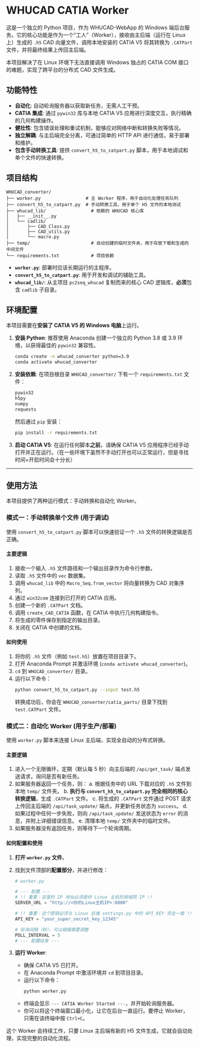 
# WHUCAD CATIA Worker

这是一个独立的 Python 项目，作为 WHUCAD-WebApp 的 Windows 端后台服务。它的核心功能是作为一个“工人”（Worker），接收由主后端（运行在 Linux 上）生成的 `.h5` CAD 向量文件，调用本地安装的 CATIA V5 将其转换为 `.CATPart` 文件，并将最终结果上传回主后端。

本项目解决了在 Linux 环境下无法直接调用 Windows 独占的 CATIA COM 接口的难题，实现了跨平台的分布式 CAD 文件生成。

## 功能特性

-   **自动化**: 自动轮询服务器以获取新任务，无需人工干预。
-   **CATIA 集成**: 通过 `pywin32` 库与本地 CATIA V5 应用进行深度交互，执行精确的几何构建操作。
-   **健壮性**: 包含错误处理和重试机制，能够应对网络中断和转换失败等情况。
-   **独立解耦**: 与主后端完全分离，可通过简单的 HTTP API 进行通信，易于部署和维护。
-   **包含手动转换工具**: 提供 `convert_h5_to_catpart.py` 脚本，用于本地调试和单个文件的快速转换。

## 项目结构

```
WHUCAD_converter/
├── worker.py                 # 主 Worker 程序，用于自动化处理任务队列
├── convert_h5_to_catpart.py  # 手动转换工具，用于单个 H5 文件的本地测试
├── whucad_lib/                 # 依赖的 WHUCAD 核心库
│   ├── __init__.py
│   └── cadlib/
│       ├── CAD_Class.py
│       ├── CAD_utils.py
│       └── macro.py
├── temp/                       # 自动创建的临时文件夹，用于存放下载和生成的中间文件
└── requirements.txt            # 项目依赖
```

-   **`worker.py`**: 部署时应该长期运行的主程序。
-   **`convert_h5_to_catpart.py`**: 用于开发和调试的辅助工具。
-   **`whucad_lib/`**: 从主项目 `pc2seq_whucad` 复制而来的核心 CAD 逻辑库，**必须**包含 `cadlib` 子目录。

## 环境配置

本项目需要在**安装了 CATIA V5 的 Windows 电脑**上运行。

1.  **安装 Python**:
    推荐使用 Anaconda 创建一个独立的 Python 3.8 或 3.9 环境，以获得最佳的 `pywin32` 兼容性。
    ```bash
    conda create -n whucad_converter python=3.9
    conda activate whucad_converter
    ```

2.  **安装依赖**:
    在项目根目录 `WHUCAD_converter/` 下有一个 `requirements.txt` 文件：
    ```txt
    pywin32
    h5py
    numpy
    requests
    ```
    然后通过 `pip` 安装：
    ```bash
    pip install -r requirements.txt
    ```

3.  **启动 CATIA V5**:
    在运行任何脚本**之前**，请确保 CATIA V5 应用程序已经手动打开并正在运行。（在一些环境下虽然不手动打开也可以正常运行，但是寻找时间+开启时间会十分长）

---

## 使用方法

本项目提供了两种运行模式：手动转换和自动化 Worker。

### 模式一：手动转换单个文件 (用于调试)

使用 `convert_h5_to_catpart.py` 脚本可以快速验证一个 `.h5` 文件的转换逻辑是否正确。

#### 主要逻辑

1.  接收一个输入 `.h5` 文件路径和一个输出目录作为命令行参数。
2.  读取 `.h5` 文件中的 `vec` 数据集。
3.  调用 `whucad_lib` 中的 `Macro_Seq.from_vector` 将向量转换为 CAD 对象序列。
4.  通过 `win32com` 连接到已打开的 CATIA 应用。
5.  创建一个新的 `.CATPart` 文档。
6.  调用 `create_CAD_CATIA` 函数，在 CATIA 中执行几何构建指令。
7.  将生成的零件保存到指定的输出目录。
8.  关闭在 CATIA 中创建的文档。

#### 如何使用

1.  将你的 `.h5` 文件（例如 `test.h5`）放置在项目目录下。
2.  打开 Anaconda Prompt 并激活环境 (`conda activate whucad_converter`)。
3.  `cd` 到 `WHUCAD_converter/` 目录。
4.  运行以下命令：
    ```bash
    python convert_h5_to_catpart.py --input test.h5
    ```
    转换成功后，你会在 `WHUCAD_converter/catia_parts/` 目录下找到 `test.CATPart` 文件。

### 模式二：自动化 Worker (用于生产/部署)

使用 `worker.py` 脚本来连接 Linux 主后端，实现全自动的分布式转换。

#### 主要逻辑

1.  进入一个无限循环，定期（默认每 5 秒）向主后端的 `/api/get_task/` 端点发送请求，询问是否有新任务。
2.  如果服务器返回一个任务，则：
    a. 根据任务中的 URL 下载对应的 `.h5` 文件到本地 `temp/` 文件夹。
    b. **执行与 `convert_h5_to_catpart.py` 完全相同的核心转换逻辑**，生成 `.CATPart` 文件。
    c. 将生成的 `.CATPart` 文件通过 POST 请求上传回主后端的 `/api/task_update/` 端点，并更新任务状态为 `success`。
    d. 如果过程中任何一步失败，则向 `/api/task_update/` 发送状态为 `error` 的消息，并附上详细错误信息。
    e. 清理本地 `temp/` 文件夹中的临时文件。
3.  如果服务器没有返回任务，则等待下一个轮询周期。

#### 如何配置和使用

1.  **打开 `worker.py` 文件**。
2.  找到文件顶部的**配置部分**，并进行修改：

    ```python
    # worker.py
    
    # --- 配置 ---
    # !! 重要：这里的 IP 地址必须是你 Linux 主机的局域网 IP !!
    SERVER_URL = "http://<你的Linux主机IP>:8000" 
    
    # !! 重要：这个密钥必须与 Linux 后端 settings.py 中的 API_KEY 完全一致 !!
    API_KEY = "your_super_secret_key_12345"
    
    # 轮询间隔（秒），可以根据需要调整
    POLL_INTERVAL = 5
    # --- 配置结束 ---
    ```

3.  **运行 Worker**:
    *   确保 CATIA V5 已打开。
    *   在 Anaconda Prompt 中激活环境并 `cd` 到项目目录。
    *   运行以下命令：
        ```bash
        python worker.py
        ```
    *   终端会显示 `--- CATIA Worker Started ---`，并开始轮询服务器。
    *   你可以将这个终端窗口最小化，让它在后台一直运行。要停止 Worker，只需在该终端中按 `Ctrl+C`。

这个 Worker 会持续工作，只要 Linux 主后端有新的 H5 文件生成，它就会自动处理，实现完整的自动化流程。